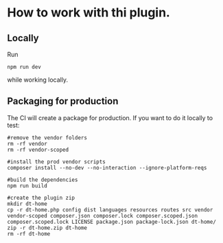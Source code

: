 # How to work with thi plugin.

## Locally

Run 
```
npm run dev
``` 

while working locally.

## Packaging for production

The CI will create a package for production. If you want to do it locally to test:

```
#remove the vendor folders
rm -rf vendor
rm -rf vendor-scoped

#install the prod vendor scripts
composer install --no-dev --no-interaction --ignore-platform-reqs

#build the dependencies
npm run build

#create the plugin zip
mkdir dt-home
cp -r dt-home.php config dist languages resources routes src vendor vendor-scoped composer.json composer.lock composer.scoped.json composer.scoped.lock LICENSE package.json package-lock.json dt-home/
zip -r dt-home.zip dt-home
rm -rf dt-home